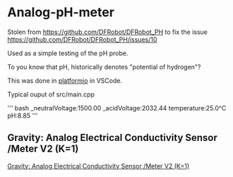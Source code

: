 # Analog-pH-meter

Stolen from <https://github.com/DFRobot/DFRobot_PH> to fix the issue <https://github.com/DFRobot/DFRobot_PH/issues/10>

Used as a simple testing of the pH probe.

To you know that pH, historically denotes "potential of hydrogen"?

This was done in [platformio](https://platformio.org/) in VSCode.

Typical ouput of src/main.cpp

''' bash
_neutralVoltage:1500.00
_acidVoltage:2032.44
temperature:25.0^C  pH:8.85
'''

## Gravity: Analog Electrical Conductivity Sensor /Meter V2 (K=1)

[Gravity: Analog Electrical Conductivity Sensor /Meter V2 (K=1)](https://www.dfrobot.com/product-1123.html)
